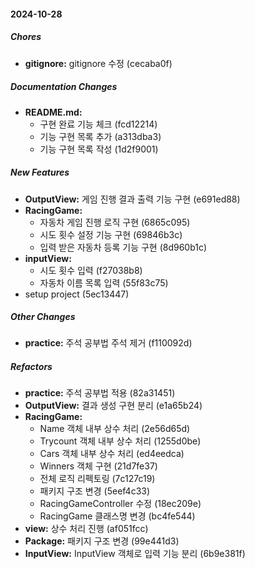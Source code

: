 #### 2024-10-28

##### Chores

* **gitignore:**  gitignore 수정 (cecaba0f)

##### Documentation Changes

* **README.md:**
  *  구현 완료 기능 체크 (fcd12214)
  *  기능 구현 목록 추가 (a313dba3)
  *  기능 구현 목록 작성 (1d2f9001)

##### New Features

* **OutputView:**  게임 진행 결과 출력 기능 구현 (e691ed88)
* **RacingGame:**
  *  자동차 게임 진행 로직 구현 (6865c095)
  *  시도 횟수 설정 기능 구현 (69846b3c)
  *  입력 받은 자동차 등록 기능 구현 (8d960b1c)
* **inputView:**
  *  시도 횟수 입력 (f27038b8)
  *  자동차 이름 목록 입력 (55f83c75)
*  setup project (5ec13447)

##### Other Changes

* **practice:**  주석 공부법 주석 제거 (f110092d)

##### Refactors

* **practice:**  주석 공부법 적용 (82a31451)
* **OutputView:**  결과 생성 구현 분리 (e1a65b24)
* **RacingGame:**
  *  Name 객체 내부 상수 처리 (2e56d65d)
  *  Trycount 객체 내부 상수 처리 (1255d0be)
  *  Cars 객체 내부 상수 처리 (ed4eedca)
  *  Winners 객체 구현 (21d7fe37)
  *  전체 로직 리펙토링 (7c127c19)
  *  패키지 구조 변경 (5eef4c33)
  *  RacingGameController 수정 (18ec209e)
  *  RacingGame 클래스명 변경 (bc4fe544)
* **view:**  상수 처리 진행 (af051fcc)
* **Package:**  패키지 구조 변경 (99e441d3)
* **InputView:**  InputView 객체로 입력 기능 분리 (6b9e381f)

